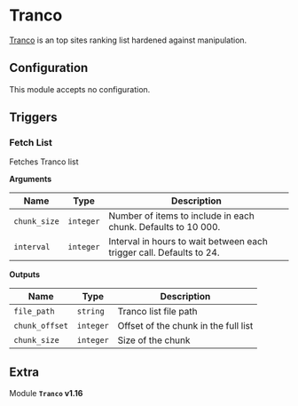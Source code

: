 # Tranco

[Tranco](https://tranco-list.eu/) is an top sites ranking list hardened against manipulation.

## Configuration

This module accepts no configuration.

## Triggers

### Fetch List

Fetches Tranco list

**Arguments**

| Name      |  Type   |  Description  |
| --------- | ------- | --------------------------- |
| `chunk_size` | `integer` | Number of items to include in each chunk. Defaults to 10 000. |
| `interval` | `integer` | Interval in hours to wait between each trigger call. Defaults to 24. |


**Outputs**

| Name      |  Type   |  Description  |
| --------- | ------- | --------------------------- |
| `file_path` | `string` | Tranco list file path |
| `chunk_offset` | `integer` | Offset of the chunk in the full list |
| `chunk_size` | `integer` | Size of the chunk |


## Extra

Module **`Tranco` v1.16**